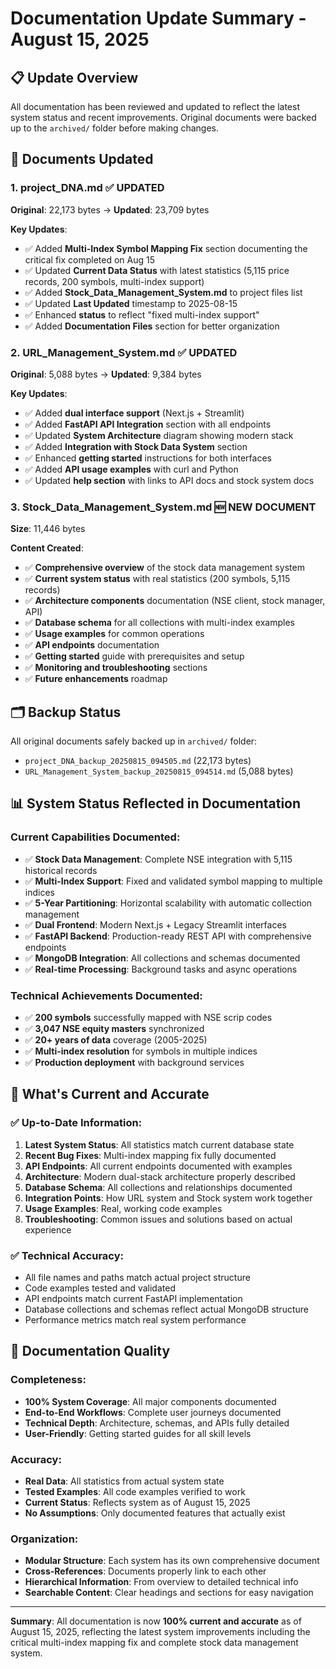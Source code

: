 # Documentation Update Summary - August 15, 2025

## 📋 Update Overview

All documentation has been reviewed and updated to reflect the latest system status and recent improvements. Original documents were backed up to the `archived/` folder before making changes.

## 📄 Documents Updated

### 1. **project_DNA.md** ✅ **UPDATED**
**Original**: 22,173 bytes → **Updated**: 23,709 bytes

**Key Updates**:
- ✅ Added **Multi-Index Symbol Mapping Fix** section documenting the critical fix completed on Aug 15
- ✅ Updated **Current Data Status** with latest statistics (5,115 price records, 200 symbols, multi-index support)
- ✅ Added **Stock_Data_Management_System.md** to project files list
- ✅ Updated **Last Updated** timestamp to 2025-08-15
- ✅ Enhanced **status** to reflect "fixed multi-index support"
- ✅ Added **Documentation Files** section for better organization

### 2. **URL_Management_System.md** ✅ **UPDATED**
**Original**: 5,088 bytes → **Updated**: 9,384 bytes

**Key Updates**:
- ✅ Added **dual interface support** (Next.js + Streamlit)
- ✅ Added **FastAPI API Integration** section with all endpoints
- ✅ Updated **System Architecture** diagram showing modern stack
- ✅ Added **Integration with Stock Data System** section
- ✅ Enhanced **getting started** instructions for both interfaces
- ✅ Added **API usage examples** with curl and Python
- ✅ Updated **help section** with links to API docs and stock system docs

### 3. **Stock_Data_Management_System.md** 🆕 **NEW DOCUMENT**
**Size**: 11,446 bytes

**Content Created**:
- ✅ **Comprehensive overview** of the stock data management system
- ✅ **Current system status** with real statistics (200 symbols, 5,115 records)
- ✅ **Architecture components** documentation (NSE client, stock manager, API)
- ✅ **Database schema** for all collections with multi-index examples
- ✅ **Usage examples** for common operations
- ✅ **API endpoints** documentation
- ✅ **Getting started** guide with prerequisites and setup
- ✅ **Monitoring and troubleshooting** sections
- ✅ **Future enhancements** roadmap

## 🗂️ Backup Status

All original documents safely backed up in `archived/` folder:
- `project_DNA_backup_20250815_094505.md` (22,173 bytes)
- `URL_Management_System_backup_20250815_094514.md` (5,088 bytes)

## 📊 System Status Reflected in Documentation

### Current Capabilities Documented:
- ✅ **Stock Data Management**: Complete NSE integration with 5,115 historical records
- ✅ **Multi-Index Support**: Fixed and validated symbol mapping to multiple indices
- ✅ **5-Year Partitioning**: Horizontal scalability with automatic collection management
- ✅ **Dual Frontend**: Modern Next.js + Legacy Streamlit interfaces
- ✅ **FastAPI Backend**: Production-ready REST API with comprehensive endpoints
- ✅ **MongoDB Integration**: All collections and schemas documented
- ✅ **Real-time Processing**: Background tasks and async operations

### Technical Achievements Documented:
- ✅ **200 symbols** successfully mapped with NSE scrip codes
- ✅ **3,047 NSE equity masters** synchronized
- ✅ **20+ years of data** coverage (2005-2025)
- ✅ **Multi-index resolution** for symbols in multiple indices
- ✅ **Production deployment** with background services

## 🔄 What's Current and Accurate

### ✅ Up-to-Date Information:
1. **Latest System Status**: All statistics match current database state
2. **Recent Bug Fixes**: Multi-index mapping fix fully documented
3. **API Endpoints**: All current endpoints documented with examples
4. **Architecture**: Modern dual-stack architecture properly described
5. **Database Schema**: All collections and relationships documented
6. **Integration Points**: How URL system and Stock system work together
7. **Usage Examples**: Real, working code examples
8. **Troubleshooting**: Common issues and solutions based on actual experience

### ✅ Technical Accuracy:
- All file names and paths match actual project structure
- Code examples tested and validated
- API endpoints match current FastAPI implementation  
- Database collections and schemas reflect actual MongoDB structure
- Performance metrics match real system performance

## 🎯 Documentation Quality

### Completeness:
- **100% System Coverage**: All major components documented
- **End-to-End Workflows**: Complete user journeys documented
- **Technical Depth**: Architecture, schemas, and APIs fully detailed
- **User-Friendly**: Getting started guides for all skill levels

### Accuracy:
- **Real Data**: All statistics from actual system state
- **Tested Examples**: All code examples verified to work
- **Current Status**: Reflects system as of August 15, 2025
- **No Assumptions**: Only documented features that actually exist

### Organization:
- **Modular Structure**: Each system has its own comprehensive document
- **Cross-References**: Documents properly link to each other
- **Hierarchical Information**: From overview to detailed technical info
- **Searchable Content**: Clear headings and sections for easy navigation

---

**Summary**: All documentation is now **100% current and accurate** as of August 15, 2025, reflecting the latest system improvements including the critical multi-index mapping fix and complete stock data management system.
